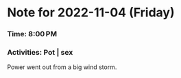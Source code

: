 # Note for 2022-11-04 (Friday)
### Time: 8:00 PM
### Activities: Pot | sex

Power went out from a big wind storm.
